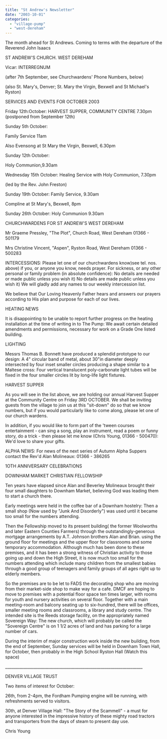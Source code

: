 ```yaml
---
title: "St Andrew's Newsletter"
date: "2003-10-01"
categories: 
  - "village-pump"
  - "west-dereham"
---
```


The month ahead for St Andrews. Coming to terms with the departure of the Reverend John Isaacs

ST ANDREW'S CHURCH. WEST DEREHAM

Vicar: INTERREGNUM

(after 7th September, see Churchwardens' Phone Numbers, below)

(also St. Mary's, Denver; St. Mary the Virgin, Bexwell and St Michael's Ryston)

SERVICES AND EVENTS FOR OCTOBER 2003

Friday 12th:October: HARVEST SUPPER, COMMUNITY CENTRE 7.30pm (postponed from September 12th)

Sunday 5th October:

Family Service 11am

Also Evensong at St Mary the Virgin, Bexwell, 6.30pm

Sunday 12th October:

Holy Communion,9.30am

Wednesday 15th October: Healing Service with Holy Communion, 7.30pm

(led by the Rev. John Freston)

Sunday 19th October: Family Service, 9.30am

Compline at St Mary's, Bexwell, 8pm

Sunday 26th October: Holy Communion 9.30am

CHURCHWARDENS FOR ST ANDREW'S WEST DEREHAM

Mr Graeme Pressley, "The Plot", Church Road, West Dereham 01366 - 501179

Mrs Christine Vincent, "Aspen", Ryston Road, West Dereham 01366 - 500283

INTERCESSIONS: Please let one of our churchwardens know)see tel. nos. above) if you, or anyone you know, needs prayer. For sickness, or any other personal or family problem (in absolute confidence): No details are needed or made public unless you wish it) No details are made public unless you wish it) We will gladly add any names to our weekly intercession list.

We believe that Our Loving Heavenly Father hears and answers our prayers according to His plan and purpose for each of our lives.

HEATING NEWS

It is disappointing to be unable to report further progress on the heating installation at the time of writing in to The Pump: We await certain detailed amendments and permissions, necessary for work on a Grade One listed building.

LIGHTING

Messrs Thomas B. Bonnett have produced a splendid prototype to our design: A 4" circular band of metal, about 30"in diameter deeply intersected by four inset smaller circles producing a shape similar to a Maltese cross: Four vertical translucent poly-carbonate light tubes will be fixed in the four smaller circles lit by long-life light fixtures.

HARVEST SUPPER

As you will see in the list above, we are holding our annual Harvest Supper at the Community Centre on Friday 3RD OCTOBER. We shall be inviting guests from the village to join us at this "sit-down" do so that we know numbers, but if you would particularly like to come along, please let one of our church wardens.

In addition, if you would like to form part of the 'tween courses entertainment - can sing a song, play an instrument, read a poem or funny story, do a trick - then please let me know (Chris Young, 01366 - 500470): We'd love to share your gifts.

ALPHA NEWS: For news of the next series of Autumn Alpha Suppers contact the Rev'd Alan Molineaux: 01366 - 386265

1OTH ANNIVERSARY CELEBRATIONS

DOWNHAM MARKET CHRISTIAN FELLOWSHIP

Ten years have elapsed since Alan and Beverley Molineaux brought their four small daughters to Downham Market, believing God was leading them to start a church there.

Early meetings were held in the coffee bar of a Downham hostelry: Then a small shop (Now used by "Junk And Disorderly") was used until it became too small for the numbers attending.

Then the Fellowship moved to its present building( the former Woolworths and later Eastern Counties Farmers) through the outstandingly-generous mortgage arrangements by A.T. Johnson brothers Alan and Brian. using the ground floor for meetings and the upper floor for classrooms and some temporary accommodation. Although much has been done to these premises, and it has been a strong witness of Christian activity to those going up and down the High Street, it is now much too small for the numbers attending which include many children from the smallest babies through a good group of teenagers and family groups of all ages right up to elderly members.

So the premises are to be let to FADS the decorating shop who are moving from their market-side shop to make way for a cafe. DMCF are hoping to move to premises with a potential floor space ten times larger, with rooms for youth and nursery activities on several floor. Together with a main meeting-room and balcony seating up to six-hundred, there will be offices, smaller meeting rooms and classrooms, a library and study centre. The intended site is the Reeds storage facility, on the appropriately named Sovereign Way: The new church, which will probably be called the "Sovereign Centre" is on 1 1/2 acres of land and has parking for a large number of cars.

During the interim of major construction work inside the new building, from the end of September, Sunday services will be held in Downham Town Hall, for October, then probably in the High School Ryston Hall (Watch this space)

\_\_\_\_\_\_\_\_\_\_\_\_\_\_\_\_\_\_\_\_\_\_\_\_\_\_\_\_\_\_\_\_\_\_\_\_\_\_\_\_\_\_\_\_\_\_\_\_\_\_\_\_\_\_\_\_\_\_\_\_\_\_\_\_\_\_\_\_\_

DENVER VILLAGE TRUST

Two items of interest for October:

26th, from 2-4pm, the Fordham Pumping engine will be running, with refreshments served to visitors.

30th, at Denver Village Hall: "The Story of the Scammell" - a must for anyone interested in the impressive history of these mighty road tractors and transporters from the days of steam to present day use.

Chris Young

